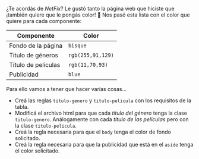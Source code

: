 ¿Te acordás de _NetFix_? Le gustó tanto la página web que hiciste que ¡también quiere que le pongás color! :art: Nos pasó esta lista con el color que quiere para cada componente:

<table class="table table-striped"> 
  <thead>
  <tr>
    <th>Componente</th>
    <th>Color</th>
  <tr>
  </thead>
  <tbody>
  <tr>
    <td>Fondo de la página</td>
    <td><code>bisque</code></td>
  </tr>
  <tr>
    <td>Título de géneros</td>
    <td><code>rgb(255,91,129)</code></td>
  </tr>
  <tr>
    <td>Título de películas</td>
    <td><code>rgb(11,70,93)</code></td>
  </tr>
 <tr>
    <td>Publicidad</td>
    <td><code>blue</code></td>
  </tr>
  </tbody>
</table>

Para ello vamos a tener que hacer varias cosas...


> 
 * Creá las reglas `titulo-genero` y `titulo-pelicula` con los requisitos de la tabla.
 * Modificá el archivo html para que cada _título del género_ tenga la clase `titulo-genero`. Análogamente con cada _título de las películas_ pero con la clase `titulo-pelicula`.
 * Creá la regla necesaria para que el `body` tenga el color de fondo solicitado.
 * Creá la regla necesaria para que la publicidad que está en el `aside` tenga el color solicitado.
